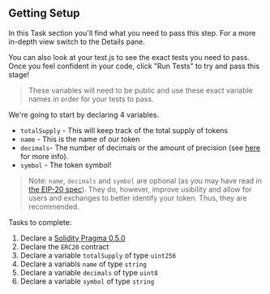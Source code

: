 ## Getting Setup

In this Task section you'll find what you need to pass this step. For a more in-depth view switch to the Details pane.

You can also look at your test.js to see the exact tests you need to pass. Once you feel confident in your code, click "Run Tests" to try and pass this stage!

> These variables will need to be public and use these exact variable names in order for your tests to pass.

We're going to start by declaring 4 variables. 

- `totalSupply` - This will keep track of the total supply of tokens
- `name` - This is the name of our token
- `decimals`- The number of decimals or the amount of precision (see [here](https://ethereum.stackexchange.com/questions/38704/why-most-erc-20-tokens-have-18-decimals) for more info).
- `symbol` - The token symbol!

> Note: `name`, `decimals` and `symbol` are optional (as you may have read in [the EIP-20 spec](http://eips.ethereum.org/EIPS/eip-20)). They do, however, improve usibility and allow for users and exchanges to better identify your token. Thus, they are recommended. 

Tasks to complete:

1. Declare a [Solidity Pragma 0.5.0](?tab=details&scroll=Solidity%20Pragma)
2. Declare the `ERC20` contract
3. Declare a variable `totalSupply` of type `uint256`
4. Declare a variabls `name` of type `string`
5. Declare a variable `decimals` of type `uint8`
6. Declare a variable `symbol` of type `string`
